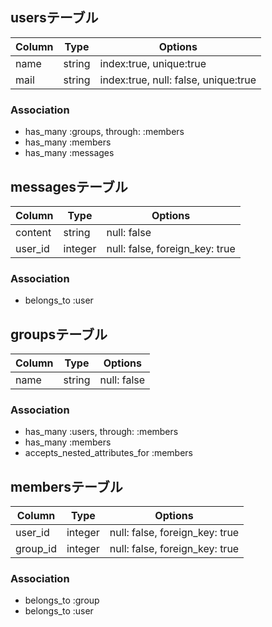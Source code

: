 ## usersテーブル

|Column|Type|Options|
|------|----|-------|
|name|string|index:true, unique:true|
|mail|string|index:true, null: false, unique:true|

### Association
- has_many :groups, through: :members
- has_many :members
- has_many :messages

## messagesテーブル

|Column|Type|Options|
|------|----|-------|
|content|string|null: false|
|user_id|integer|null: false, foreign_key: true

### Association
- belongs_to :user

## groupsテーブル

|Column|Type|Options|
|------|----|-------|
|name|string|null: false|

### Association
- has_many :users, through: :members
- has_many :members
- accepts_nested_attributes_for :members

## membersテーブル

|Column|Type|Options|
|------|----|-------|
|user_id|integer|null: false, foreign_key: true|
|group_id|integer|null: false, foreign_key: true|

### Association
- belongs_to :group
- belongs_to :user



